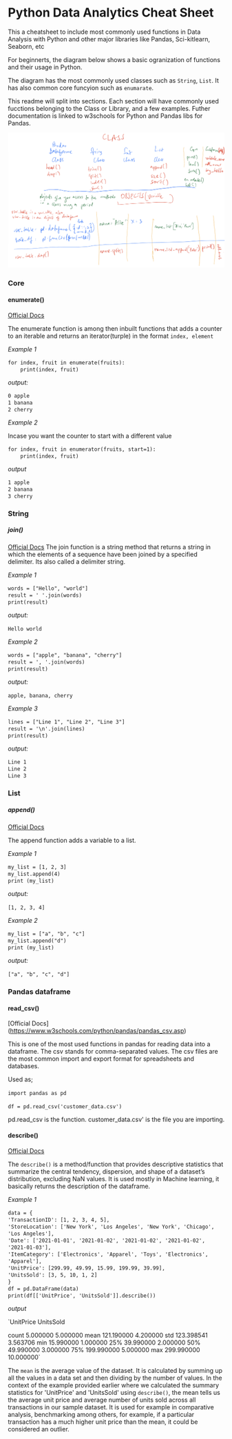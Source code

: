 # Python Data Analytics Cheat Sheet

This a cheatsheet to include most commonly used functions in Data Analysis with 
Python and other major libraries like Pandas, Sci-kitlearn, Seaborn, etc

For beginnerts, the diagram below shows a basic ogranization of functions and 
their usage in Python.

The diagram has the most commonly used classes such as `String`, `List`. It has also 
common core funcyion such as `enumarate`. 

This readme will split into sections. Each section will have commonly used fucctions
belonging to the Class or Library, and a few examples. Futher documentation is linked
to w3schools for Python and Pandas libs for Pandas.

![Python Class Structure](images/python_classes.jpg)


### Core

#### enumerate()
[Official Docs](https://www.w3schools.com/python/ref_func_enumerate.asp)

The enumerate function is among then inbuilt functions that adds a counter to 
an iterable and returns an iterator(turple) in the format `index, element`

_Example 1_

```fruits = ["apple", "banana", "cherry"]
for index, fruit in enumerate(fruits):
    print(index, fruit)
```
_output:_

```
0 apple
1 banana
2 cherry
```

_Example 2_

Incase you want the counter to start with a different value
```fruits = ["apple", "banana", "cherry"]
for index, fruit in enumerator(fruits, start=1):
    print(index, fruit)
```
_output_

```
1 apple
2 banana
3 cherry
```

### String

##### join()

[Official Docs](https://www.w3schools.com/python/ref_string_join.asp)
The join function is a string method that returns a string in which the elements 
of a sequence have been joined by a specified delimiter. Its also called a 
delimiter string.

_Example 1_
```
words = ["Hello", "world"]
result = ' '.join(words)
print(result)
```
_output:_

`Hello world`

_Example 2_
```
words = ["apple", "banana", "cherry"]
result = ', '.join(words)
print(result)
```
_output:_

`apple, banana, cherry`

_Example 3_

```
lines = ["Line 1", "Line 2", "Line 3"]
result = '\n'.join(lines)
print(result)
```
_output:_

```
Line 1
Line 2
Line 3
```


### List

##### append()
[Official Docs](https://www.w3schools.com/python/ref_list_append.asp)

The append function adds a variable to a list. 

_Example 1_
```
my_list = [1, 2, 3]
my_list.append(4)
print (my_list)
```
_output:_

`[1, 2, 3, 4]`

_Example 2_

```
my_list = ["a", "b", "c"]
my_list.append("d")
print (my_list)
```
_output:_

`["a", "b", "c", "d"]`


### Pandas dataframe

#### read_csv()
[Official Docs] (https://www.w3schools.com/python/pandas/pandas_csv.asp)

This is one of the most used functions in pandas for reading data into a dataframe. The csv stands for comma-separated values.
The csv files are the most common import and export format for spreadsheets and databases.

Used as;

`import pandas as pd`

`df = pd.read_csv('customer_data.csv')`

pd.read_csv is the function.
customer_data.csv' is the file you are importing. 


#### describe()
[Official Docs](https://www.w3schools.com/python/pandas/ref_df_describe.asp#:~:text=The%20describe()%20method%20returns,The%20average%20(mean)%20value.)


The `describe()` is a method/function that provides descriptive statistics that summarize the central tendency, dispersion, and shape of a dataset’s distribution, excluding NaN values. It is used mostly in Machine learning, it basically returns the
description of the dataframe.


_Example 1_

```
data = {
'TransactionID': [1, 2, 3, 4, 5],
'StoreLocation': ['New York', 'Los Angeles', 'New York', 'Chicago', 'Los Angeles'],
'Date': ['2021-01-01', '2021-01-02', '2021-01-02', '2021-01-02', '2021-01-03'],
'ItemCategory': ['Electronics', 'Apparel', 'Toys', 'Electronics', 'Apparel'],
'UnitPrice': [299.99, 49.99, 15.99, 199.99, 39.99],
'UnitsSold': [3, 5, 10, 1, 2]
}
df = pd.DataFrame(data)
print(df[['UnitPrice', 'UnitsSold']].describe())
```

_output_

`UnitPrice   UnitsSold

count 5.000000 5.000000
mean 121.190000 4.200000
std 123.398541 3.563706
min 15.990000 1.000000
25% 39.990000 2.000000
50% 49.990000 3.000000
75% 199.990000 5.000000
max 299.990000 10.000000`

The `mean` is the average value of the dataset. It is calculated by summing up all the values in a data set and then dividing by the number of values. In the context of the example provided earlier where we calculated the summary statistics for 'UnitPrice' and 'UnitsSold' using `describe()`, the mean tells us the average unit price and average number of units sold across all transactions in our sample dataset.
It is used for example in comparative analysis, benchmarking among others, for example, if a particular transaction has a much higher unit price than the mean, it could be considered an outlier.
